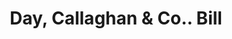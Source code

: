---
doi: 10.7916/D8CC2BWS
date_other: '1880'
date_other_textual: 1880-1889
form: printed ephemera
genre:
- Invoices
name:
- Day, Callaghan & Co.
object_in_context_url: https://biggert.cul.columbia.edu/items/view/ave_biggert_01783
subject_hierarchical_geographic:
- Boston, Massachusetts, United States
subject_name:
- Day, Callaghan & Co.
title: Day, Callaghan & Co.. Bill
sort_title: Day, Callaghan & Co.. Bill
call_number: ave_biggert_01783
coordinates:
- 42.35805555555556,-71.06361111111111
pid: ave_biggert_01783
identifiers: ave_biggert_01783
canvas_id: ldpd:397041
permalink: "/items/ave_biggert_01783/"
layout: iiif-image-page
---